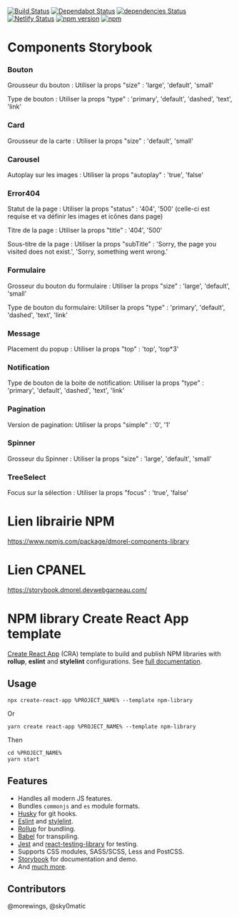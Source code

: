 [![Build Status](https://travis-ci.com/morewings/cra-template-npm-library.svg?branch=master)](https://travis-ci.com/morewings/cra-template-npm-library)
[![Dependabot Status](https://api.dependabot.com/badges/status?host=github&repo=morewings/cra-template-npm-library)](https://dependabot.com)
[![dependencies Status](https://david-dm.org/morewings/cra-template-npm-library/status.svg)](https://david-dm.org/morewings/cra-template-npm-library)
[![Netlify Status](https://api.netlify.com/api/v1/badges/7448a6f6-8be5-4d26-b886-f59db21ebb4e/deploy-status)](https://app.netlify.com/sites/cra-template-npm-library/deploys)
[![npm version](https://badge.fury.io/js/cra-template-npm-library.svg)](https://www.npmjs.com/package/cra-template-npm-library)
[![npm](https://img.shields.io/npm/dm/cra-template-npm-library)](https://www.npmjs.com/package/cra-template-npm-library)


# Components Storybook

### Bouton

Grousseur du bouton : Utiliser la props "size" : 'large', 'default', 'small'

Type de bouton : Utiliser la props "type" : 'primary', 'default', 'dashed', 'text', 'link'

### Card

Grousseur de la carte : Utiliser la props "size" : 'default', 'small'

### Carousel

Autoplay sur les images : Utiliser la props "autoplay" : 'true', 'false'

### Error404

Statut de la page : Utiliser la props "status" : '404', '500' (celle-ci est requise et va définir les images et icônes dans page)

Titre de la page : Utiliser la props "title" : '404', '500'

Sous-titre de la page : Utiliser la props "subTitle" : 'Sorry, the page you visited does not exist.',
    'Sorry, something went wrong.'
    
### Formulaire

Grosseur du bouton du formulaire : Utiliser la props "size" : 'large', 'default', 'small'

Type de bouton du formulaire: Utiliser la props "type" : 'primary', 'default', 'dashed', 'text', 'link'

### Message

Placement du popup : Utiliser la props "top" : 'top', 'top*3'

### Notification

Type de bouton de la boite de notification: Utiliser la props "type" : 'primary', 'default', 'dashed', 'text', 'link'

### Pagination

Version de pagination: Utiliser la props "simple" : '0', '1'

### Spinner

Grosseur du Spinner : Utiliser la props "size" : 'large', 'default', 'small'

### TreeSelect

Focus sur la sélection : Utiliser la props "focus" : 'true', 'false'

# Lien librairie NPM

https://www.npmjs.com/package/dmorel-components-library

# Lien CPANEL

https://storybook.dmorel.devwebgarneau.com/


# NPM library Create React App template

[Create React App](https://github.com/facebook/create-react-app) (CRA) template to build and publish NPM libraries with **rollup**, **eslint** and **stylelint** configurations. See [full documentation](https://cra-template-npm-library.netlify.com/).

## Usage

```shell script
npx create-react-app %PROJECT_NAME% --template npm-library
``` 
Or
```shell script
yarn create react-app %PROJECT_NAME% --template npm-library
```

Then

```shell script
cd %PROJECT_NAME%
yarn start
```

## Features

- Handles all modern JS features.
- Bundles `commonjs` and `es` module formats.
- [Husky](https://github.com/typicode/husky) for git hooks.
- [Eslint](https://eslint.org/) and [stylelint](https://stylelint.io/).
- [Rollup](https://rollupjs.org/guide/en/) for bundling.
- [Babel](https://babeljs.io/) for transpiling.
- [Jest](https://jestjs.io/) and [react-testing-library](https://testing-library.com/docs/react-testing-library/intro) for testing.
- Supports CSS modules, SASS/SCSS, Less and PostCSS.
- [Storybook](https://storybook.js.org/) for documentation and demo.
- And [much more](https://cra-template-npm-library.netlify.com/).

## Contributors

@morewings, @sky0matic
